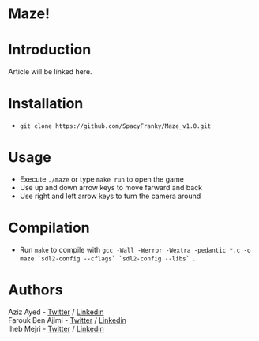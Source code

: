 # Maze!

# Introduction
Article will be linked here.
# Installation
* ```git clone https://github.com/SpacyFranky/Maze_v1.0.git```
# Usage
* Execute ```./maze``` or type ```make run``` to open the game
* Use up and down arrow keys to move farward and back
* Use right and left arrow keys to turn the camera around
# Compilation
* Run ```make``` to compile with ```gcc -Wall -Werror -Wextra -pedantic *.c -o maze `sdl2-config --cflags` `sdl2-config --libs` ```.
# Authors
Aziz Ayed - [Twitter](https://twitter.com/SpacyFranky) / [Linkedin](https://www.linkedin.com/in/aziz-ayed-20a462192/)    
Farouk Ben Ajimi - [Twitter](https://twitter.com/ajimi_ben) / [Linkedin]()                                               
Iheb Mejri - [Twitter]() / [Linkedin]()
